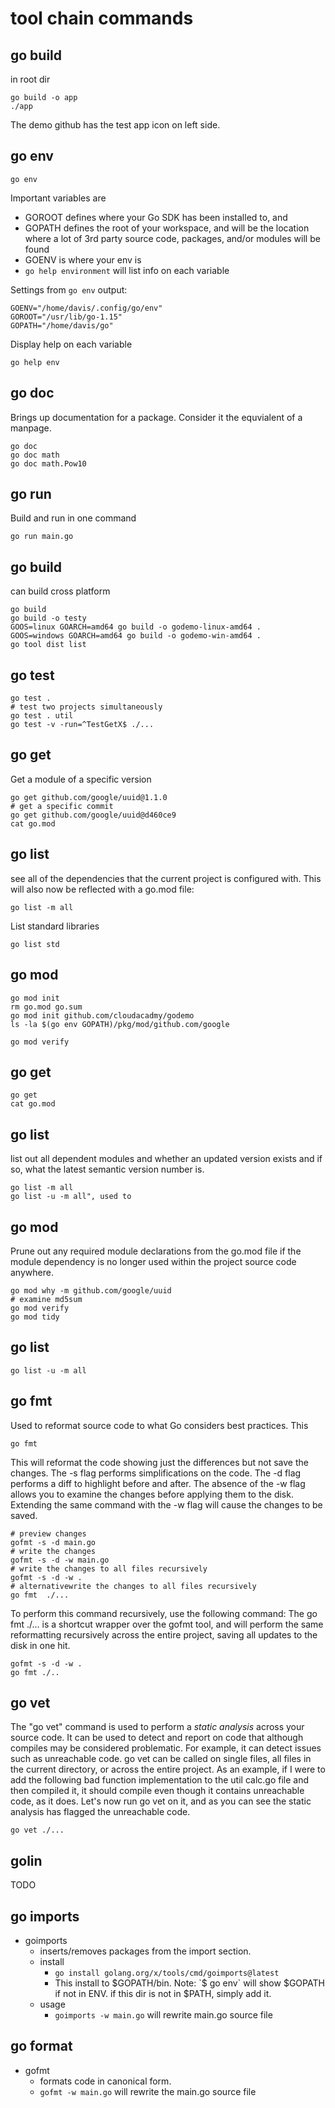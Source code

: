 # tool chain commands


## go build

in root dir

```
go build -o app
./app
```

The demo github has the test app icon on left side.

## go env

```
go env
```

Important variables are 

* GOROOT defines where your Go SDK has been installed to, and 
* GOPATH defines the root of your workspace, and will be the location where a lot of 3rd party source code, packages, and/or modules will be found
* GOENV is where your env is
* `go help environment` will list info on each variable

Settings from `go env` output:

```
GOENV="/home/davis/.config/go/env"
GOROOT="/usr/lib/go-1.15"
GOPATH="/home/davis/go"
```

Display help on each variable

```
go help env
```

## go doc

Brings up documentation for a package.  Consider it the equvialent of a manpage.

```
go doc
go doc math
go doc math.Pow10
```

## go run

Build and run in one command

```
go run main.go
```



## go build

can build cross platform

```
go build
go build -o testy
GOOS=linux GOARCH=amd64 go build -o godemo-linux-amd64 .
GOOS=windows GOARCH=amd64 go build -o godemo-win-amd64 .
go tool dist list
```

## go test

```
go test .
# test two projects simultaneously
go test . util
go test -v -run=^TestGetX$ ./...
```

## go get

Get a module of a specific version

```
go get github.com/google/uuid@1.1.0
# get a specific commit 
go get github.com/google/uuid@d460ce9
cat go.mod
```



## go list

see all of the dependencies that the current project is configured with. This will also now be reflected with a go.mod file: 

```
go list -m all
```

List standard libraries

```
go list std
```



## go mod

```
go mod init
rm go.mod go.sum
go mod init github.com/cloudacadmy/godemo
ls -la $(go env GOPATH)/pkg/mod/github.com/google

go mod verify
```

## go get

```
go get
cat go.mod
```

## go list

list out all dependent modules and whether an updated version exists and if so, what the latest semantic version number is.

```
go list -m all
go list -u -m all", used to 
```

## go mod

Prune out any required module declarations from the go.mod file if the module dependency is no longer used within the project source code anywhere.

```
go mod why -m github.com/google/uuid
# examine md5sum
go mod verify
go mod tidy  
```
## go list

```
go list -u -m all
```

## go fmt

Used to reformat source code to what Go considers best practices. This 


```
go fmt 
```

 This will reformat the code showing just the differences but not save the changes. The -s flag performs simplifications on the code. The -d flag performs a diff to highlight before and after. The absence of the -w flag allows you to examine the changes before applying them to the disk. Extending the same command with the -w flag will cause the changes to be saved. 

```
# preview changes
gofmt -s -d main.go
# write the changes
gofmt -s -d -w main.go
# write the changes to all files recursively
gofmt -s -d -w .
# alternativewrite the changes to all files recursively
go fmt  ./...
```


To perform this command recursively, use the following command: The go fmt ./... is a shortcut wrapper over the gofmt tool, and will perform the same reformatting recursively across the entire project, saving all updates to the disk in one hit. 

```
gofmt -s -d -w . 
go fmt ./..
```


## go vet

The "go vet" command is used to perform a *static* *analysis* across your source code. It can be used to detect and report on code that although compiles may be considered problematic. For example, it can detect issues such as unreachable code. go vet can be called on single files, all files in the current directory, or across the entire project. As an example, if I were to add the following bad function implementation to the util calc.go file and then compiled it, it should compile even though it contains unreachable code, as it does. Let's now run go vet on it, and as you can see the static analysis has flagged the unreachable code. 

```
go vet ./...
```

## golin

TODO

## go imports

* goimports
  - inserts/removes packages from the import section.
  - install
    * `go install golang.org/x/tools/cmd/goimports@latest`
    * This install to $GOPATH/bin.  Note: `$ go env` will show $GOPATH if not in ENV.  if this dir is not 
    in $PATH, simply add it.
  - usage
    * `goimports -w main.go` will rewrite main.go source file

## go format


* gofmt
  - formats code in canonical form.
  - `gofmt -w main.go` will rewrite the main.go source file

